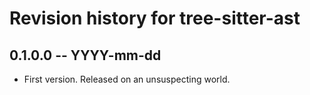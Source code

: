 # Revision history for tree-sitter-ast

## 0.1.0.0 -- YYYY-mm-dd

* First version. Released on an unsuspecting world.
